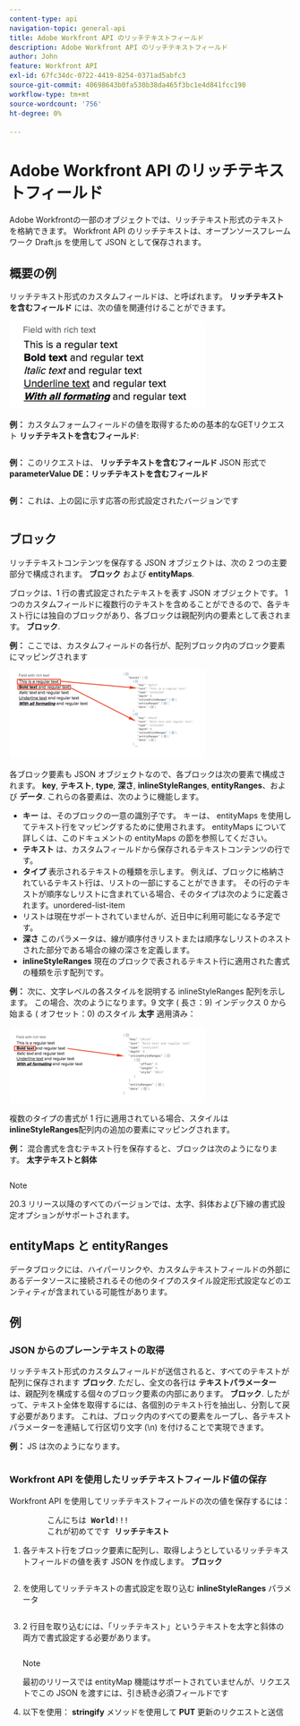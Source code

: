 ```yaml
---
content-type: api
navigation-topic: general-api
title: Adobe Workfront API のリッチテキストフィールド
description: Adobe Workfront API のリッチテキストフィールド
author: John
feature: Workfront API
exl-id: 67fc34dc-0722-4419-8254-0371ad5abfc3
source-git-commit: 40698643b0fa530b38da465f3bc1e4d841fcc190
workflow-type: tm+mt
source-wordcount: '756'
ht-degree: 0%

---
```



# Adobe Workfront API のリッチテキストフィールド

Adobe Workfrontの一部のオブジェクトでは、リッチテキスト形式のテキストを格納できます。 Workfront API のリッチテキストは、オープンソースフレームワーク Draft.js を使用して JSON として保存されます。

## 概要の例

リッチテキスト形式のカスタムフィールドは、と呼ばれます。 **リッチテキストを含むフィールド** には、次の値を関連付けることができます。

![](assets/rich-text-example-350x158.png)

**例：** カスタムフォームフィールドの値を取得するための基本的なGETリクエスト **リッチテキストを含むフィールド**:

<!-- [Copy](javascript:void(0);) -->
<pre><OBJ Code><OBJ ID><OBJ Code><OBJ ID></pre>

**例：** このリクエストは、 **リッチテキストを含むフィールド** JSON 形式で **parameterValue** **DE：リッチテキストを含むフィールド**

<!-- [Copy](javascript:void(0);) -->
<pre></pre>

**例：** これは、上の図に示す応答の形式設定されたバージョンです

<!-- [Copy](javascript:void(0);) -->
<pre></pre>

## ブロック

リッチテキストコンテンツを保存する JSON オブジェクトは、次の 2 つの主要部分で構成されます。 **ブロック** および **entityMaps**.

ブロックは、1 行の書式設定されたテキストを表す JSON オブジェクトです。 1 つのカスタムフィールドに複数行のテキストを含めることができるので、各テキスト行には独自のブロックがあり、各ブロックは親配列内の要素として表されます。 **ブロック**.

**例：** ここでは、カスタムフィールドの各行が、配列ブロック内のブロック要素にマッピングされます

![](assets/copy-of-rich-text-mapping-350x159.png)

各ブロック要素も JSON オブジェクトなので、各ブロックは次の要素で構成されます。 **key**, **テキスト**, **type**, **深さ**, **inlineStyleRanges**, **entityRanges**、および **データ**. これらの各要素は、次のように機能します。

* **キー** は、そのブロックの一意の識別子です。 キーは、 entityMaps を使用してテキスト行をマッピングするために使用されます。 entityMaps について詳しくは、このドキュメントの entityMaps の節を参照してください。
* **テキスト** は、カスタムフィールドから保存されるテキストコンテンツの行です。
* **タイプ** 表示されるテキストの種類を示します。 例えば、ブロックに格納されているテキスト行は、リストの一部にすることができます。 その行のテキストが順序なしリストに含まれている場合、そのタイプは次のように定義されます。unordered-list-item
* リストは現在サポートされていませんが、近日中に利用可能になる予定です。
* **深さ** このパラメータは、線が順序付きリストまたは順序なしリストのネストされた部分である場合の線の深さを定義します。
* **inlineStyleRanges** 現在のブロックで表されるテキスト行に適用された書式の種類を示す配列です。

**例：** 次に、文字レベルの各スタイルを説明する inlineStyleRanges 配列を示します。 この場合、次のようになります。9 文字 ( 長さ：9) インデックス 0 から始まる ( オフセット：0) のスタイル **太字** 適用済み：

![](assets/copy-of-rich-text-mapping-2-350x136.png)

複数のタイプの書式が 1 行に適用されている場合、スタイルは**inlineStyleRanges**配列内の追加の要素にマッピングされます。

**例：** 混合書式を含むテキスト行を保存すると、ブロックは次のようになります。 **太字テキストと斜体**

<!-- [Copy](javascript:void(0);) -->
<pre></pre>

>[!NOTE]
>
>20.3 リリース以降のすべてのバージョンでは、太字、斜体および下線の書式設定オプションがサポートされます。

## entityMaps と entityRanges

データブロックには、ハイパーリンクや、カスタムテキストフィールドの外部にあるデータソースに接続されるその他のタイプのスタイル設定形式設定などのエンティティが含まれている可能性があります。

## 例

### JSON からのプレーンテキストの取得

リッチテキスト形式のカスタムフィールドが送信されると、すべてのテキストが配列に保存されます **ブロック**. ただし、全文の各行は **テキストパラメーター** は、親配列を構成する個々のブロック要素の内部にあります。 **ブロック**. したがって、テキスト全体を取得するには、各個別のテキスト行を抽出し、分割して戻す必要があります。 これは、ブロック内のすべての要素をループし、各テキストパラメーターを連結して行区切り文字 (\n) を付けることで実現できます。

**例：** JS は次のようになります。

<!-- [Copy](javascript:void(0);) -->
<pre></pre>

### Workfront API を使用したリッチテキストフィールド値の保存

Workfront API を使用してリッチテキストフィールドの次の値を保存するには：
<pre>
		こんにちは <strong>World</strong>!!!
		これが初めてです <strong>リッチテキスト</strong></pre>

1. 各テキスト行をブロック要素に配列し、取得しようとしているリッチテキストフィールドの値を表す JSON を作成します。 **ブロック**

   <!-- [Copy](javascript:void(0);) -->
   <pre></pre>

1. を使用してリッチテキストの書式設定を取り込む **inlineStyleRanges** パラメータ

   <!-- [Copy](javascript:void(0);) -->
   <pre></pre>

1. 2 行目を取り込むには、「リッチテキスト」というテキストを太字と斜体の両方で書式設定する必要があります。

   <!-- [Copy](javascript:void(0);) -->
   <pre></pre>

   >[!NOTE]
   >
   >最初のリリースでは entityMap 機能はサポートされていませんが、リクエストでこの JSON を渡すには、引き続き必須フィールドです

1. 以下を使用： **stringify** メソッドを使用して **PUT** 更新のリクエストと送信

   <!-- [Copy](javascript:void(0);) -->
   <pre><OBJ Code><OBJ ID></pre>
